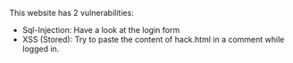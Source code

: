 This website has 2 vulnerabilities:

- Sql-Injection: Have a look at the login form
- XSS (Stored): Try to paste the content of hack.html in a comment while logged in.
